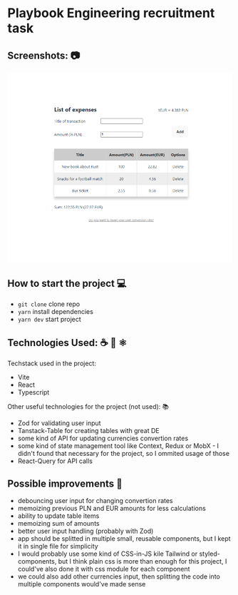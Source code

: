 # Playbook Engineering recruitment task

## Screenshots: 📷

![Alt text](image.png)

## How to start the project 💻

- `git clone` clone repo
- `yarn` install dependencies
- `yarn dev` start project

## Technologies Used: ☕️ 🐍 ⚛️

Techstack used in the project:

- Vite
- React
- Typescript

Other useful technologies for the project (not used): 📚

- Zod for validating user input
- Tanstack-Table for creating tables with great DE
- some kind of API for updating currencies convertion rates
- some kind of state management tool like Context, Redux or MobX - I didn't found that necessary for the project, so I ommited usage of those
- React-Query for API calls

## Possible improvements 📝

- debouncing user input for changing convertion rates
- memoizing previous PLN and EUR amounts for less calculations
- ability to update table items
- memoizing sum of amounts
- better user input handling (probably with Zod)
- app should be splitted in multiple small, reusable components, but I kept it in single file for simplicity
- I would probably use some kind of CSS-in-JS kile Tailwind or styled-components, but I think plain css is more than enough for this project, I could've also done it with css module for each component
- we could also add other currencies input, then splitting the code into multiple components would've made sense
